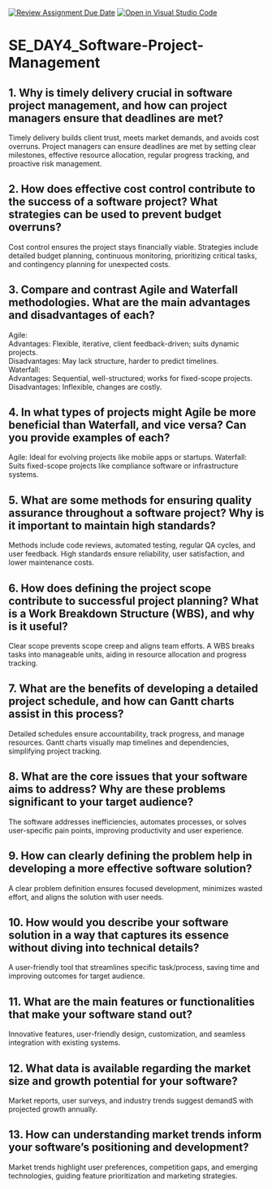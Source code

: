 [![Review Assignment Due Date](https://classroom.github.com/assets/deadline-readme-button-22041afd0340ce965d47ae6ef1cefeee28c7c493a6346c4f15d667ab976d596c.svg)](https://classroom.github.com/a/9pw6JKcu)
[![Open in Visual Studio Code](https://classroom.github.com/assets/open-in-vscode-2e0aaae1b6195c2367325f4f02e2d04e9abb55f0b24a779b69b11b9e10269abc.svg)](https://classroom.github.com/online_ide?assignment_repo_id=17221111&assignment_repo_type=AssignmentRepo)
# SE_DAY4_Software-Project-Management
## 1. Why is timely delivery crucial in software project management, and how can project managers ensure that deadlines are met?
Timely delivery builds client trust, meets market demands, and avoids cost overruns. Project managers can ensure deadlines are met by setting clear milestones, effective resource allocation, regular progress tracking, and proactive risk management.

## 2. How does effective cost control contribute to the success of a software project? What strategies can be used to prevent budget overruns?
Cost control ensures the project stays financially viable. Strategies include detailed budget planning, continuous monitoring, prioritizing critical tasks, and contingency planning for unexpected costs.

## 3. Compare and contrast Agile and Waterfall methodologies. What are the main advantages and disadvantages of each?
Agile: <br>Advantages: Flexible, iterative, client feedback-driven; suits dynamic projects.<br> Disadvantages: May lack structure, harder to predict timelines. <br>
Waterfall:<br> Advantages: Sequential, well-structured; works for fixed-scope projects. <br> Disadvantages: Inflexible, changes are costly.
## 4. In what types of projects might Agile be more beneficial than Waterfall, and vice versa? Can you provide examples of each?
Agile: Ideal for evolving projects like mobile apps or startups.
Waterfall: Suits fixed-scope projects like compliance software or infrastructure systems.
## 5. What are some methods for ensuring quality assurance throughout a software project? Why is it important to maintain high standards?
Methods include code reviews, automated testing, regular QA cycles, and user feedback. High standards ensure reliability, user satisfaction, and lower maintenance costs.

## 6. How does defining the project scope contribute to successful project planning? What is a Work Breakdown Structure (WBS), and why is it useful?
Clear scope prevents scope creep and aligns team efforts. A WBS breaks tasks into manageable units, aiding in resource allocation and progress tracking.

## 7. What are the benefits of developing a detailed project schedule, and how can Gantt charts assist in this process?
Detailed schedules ensure accountability, track progress, and manage resources. Gantt charts visually map timelines and dependencies, simplifying project tracking.

## 8. What are the core issues that your software aims to address? Why are these problems significant to your target audience?
The software addresses inefficiencies, automates processes, or solves user-specific pain points, improving productivity and user experience.

## 9. How can clearly defining the problem help in developing a more effective software solution?
A clear problem definition ensures focused development, minimizes wasted effort, and aligns the solution with user needs.

## 10. How would you describe your software solution in a way that captures its essence without diving into technical details?
A user-friendly tool that streamlines specific task/process, saving time and improving outcomes for target audience.

## 11. What are the main features or functionalities that make your software stand out?
Innovative features, user-friendly design, customization, and seamless integration with existing systems.

## 12. What data is available regarding the market size and growth potential for your software?
Market reports, user surveys, and industry trends suggest demandS with projected growth annually.

## 13. How can understanding market trends inform your software’s positioning and development?
Market trends highlight user preferences, competition gaps, and emerging technologies, guiding feature prioritization and marketing strategies.







